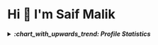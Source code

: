 <!--

<!-- ![Profile views](https://komarev.com/ghpvc/?username=saif-mal1k&label=total%20Profile%20Views%20&color=000000&style=plastic) -->
<!-- above image works by counting how many times address is called -->

<!--
**saif-mal1k/saif-mal1k** is a ✨ _special_ ✨ repository because its `README.md` (this file) appears on your GitHub profile.

Here are some ideas to get you started:

- 💻 I’m currently working on ...
- :mortar_board: 
- 📖 I’m currently learning ...
- 👯 I’m looking to collaborate on ...
- 🤔 I’m looking for help with ...
- 💬 Ask me about ...
- 📫 How to reach me: ...
- 😄 Pronouns: ...
- ⚡ Fun fact: ...
- 📝 [My Resume](https://drive.google.com/saif-mal1k/saif-mal1k/blob/main/saif_malik.pdf "Download Resume")
- 🏆
- 
-->
<!-- visit this https://github.com/anuraghazra/github-readme-stats -->



# Hi 👋 I'm Saif Malik
<!--
<div>
  <img align="right" width="50%" src="https://github-readme-stats.vercel.app/api/top-langs?username=saif-mal1k&show_icons=true&langs_count=10&locale=en&layout=compact&theme=algolia&bg_color=0D1117&hide_border=true&title_color=05FFFF" height="200"/>
  <p align="left">
  <ul>
    <li>💻 I’m currently working on ...</li>
    <li> :mortar_board: </li>
    <li> 📖 I’m currently learning ...</li>
    <li> 📝 Have a look at <a href="https://drive.google.com/saif-mal1k/saif-mal1k/blob/main/saif_malik.pdf" title="Download Resume"> My Resume</a> </li>
  </ul>
  </p>
</div>

## **Are you interested in collaboration?** 
**I am always open to collaborating on projects and innovative/disruptive ideas.**
- 📫 Connect me via [e-mail](mailto:it.saifmalik@gmail.com)
-->


<!-- # Style 2 Light Theme -->
<!--### 🖥️ Academic Projects -->
<!-- table -->
<!--
| Year              | Project Repository                     | Technologies                           |
|-------------------|----------------------------------------|----------------------------------------|
| 2021              | ![image](https://github-readme-stats.vercel.app/api/pin/?username=saif-mal1k&repo=virtual-assistant&bg_color=F7F7F7&title_color=0066FF&text_color=000000&icon_color=448FFF) | ![Python](https://img.shields.io/badge/-Python-black?style=flat-square&logo=python) ![NumPy](https://img.shields.io/badge/-NumPy-black?style=flat-square&logo=numpy) ![SQLite](https://img.shields.io/badge/-SQLite-black?style=flat-square&logo=sqlite) ![Matplotlib](https://img.shields.io/badge/-Matplotlib-black?style=flat-square) |
| 2020              | [Project Name2](https://github.com/ "My code") | ![Java](https://img.shields.io/badge/-Java-black?style=flat-square&logo=java&logoColor=red) ![Android Studio](https://img.shields.io/badge/-Android%20Studio-black?style=flat-square&logo=androidstudio) ![Firebase](https://img.shields.io/badge/-Firebase-black?style=flat-square&logo=firebase) |
| 2019              | [Project Name3](https://github.com/ "code") | ![Haskell](https://img.shields.io/badge/-Haskell-black?style=flat-square&logo=haskell) |
| 2018              | [Project Name4](https://github.com/ "Part of a Larger Project") | ![Unity3D](https://img.shields.io/badge/-Unity3D-black?style=flat-square&logo=unity) ![C#](https://img.shields.io/badge/-C%23-black?style=flat-square&logo=csharp) |
-->





<!-- github stats -->
<details>
  <summary><b><em> :chart_with_upwards_trend: Profile Statistics</em></b></summary>
<br>
<div align="center">
   <hr/>
   <div>
    <a href="#"><img alt="Saif Malik's Github Streak" src="http://github-readme-streak-stats.herokuapp.com?user=saif-mal1k&hide_border=true&date_format=M%20j%5B%2C%20Y%5D&background=F7F7F7&ring=0066FF&fire=FF6306&currStreakLabel=0066FF" height="200"/></a> 
    <a href="#"><img alt="Saif Malik's Github Stats" src="https://github-readme-stats.vercel.app/api?username=saif-mal1k&show_icons=true&include_all_commits=true&count_private=true&theme=react&hide_border=true&bg_color=F7F7F7&title_color=0066FF&icon_color=448FFF&text_color=000000" height="200"/></a>
    <a href="#"><img alt="Saif Malik's Top Languages" src="https://github-readme-stats.vercel.app/api/top-langs/?username=saif-mal1k&langs_count=10&layout=compact&theme=react&hide_border=true&bg_color=F7F7F7&title_color=0066FF&icon_color=0066FF&text_color=000000" height="200"/></a>
    <br/>
    <i><b>Note:</b> Top languages is only a metric of the languages my public code consists of and doesn't reflect experience or skill level.</i>
  </div>  
  <hr/>
  <div>
    <a href="#"><img alt="Saif Malik's Activity Graph" src="https://activity-graph.herokuapp.com/graph?username=saif-mal1k&custom_title=Saif%20Malik's%20Contribution%20Graph&bg_color=FFFFFF&color=000000&line=66FF99&point=000000&hide_border=true&area=true" /></a>
  </div> 
    <i><b>Note:</b> Contributions is the matric on number of commit in last 31 Day's </i>
  <hr/>
</div>
</details>











  

  
